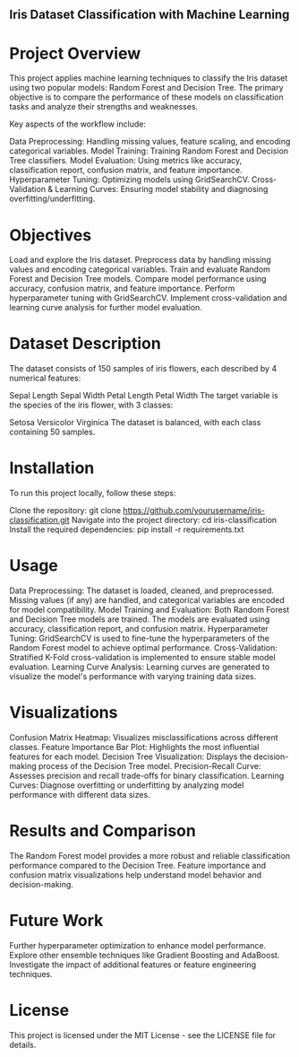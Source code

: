 ## Iris Dataset Classification with Machine Learning

# Project Overview

This project applies machine learning techniques to classify the Iris dataset using two popular models: Random Forest and Decision Tree. The primary objective is to compare the performance of these models on classification tasks and analyze their strengths and weaknesses.

Key aspects of the workflow include:

Data Preprocessing: Handling missing values, feature scaling, and encoding categorical variables.
Model Training: Training Random Forest and Decision Tree classifiers.
Model Evaluation: Using metrics like accuracy, classification report, confusion matrix, and feature importance.
Hyperparameter Tuning: Optimizing models using GridSearchCV.
Cross-Validation & Learning Curves: Ensuring model stability and diagnosing overfitting/underfitting.

# Objectives

Load and explore the Iris dataset.
Preprocess data by handling missing values and encoding categorical variables.
Train and evaluate Random Forest and Decision Tree models.
Compare model performance using accuracy, confusion matrix, and feature importance.
Perform hyperparameter tuning with GridSearchCV.
Implement cross-validation and learning curve analysis for further model evaluation.

# Dataset Description

The dataset consists of 150 samples of iris flowers, each described by 4 numerical features:

Sepal Length
Sepal Width
Petal Length
Petal Width
The target variable is the species of the iris flower, with 3 classes:

Setosa
Versicolor
Virginica
The dataset is balanced, with each class containing 50 samples.

# Installation

To run this project locally, follow these steps:

Clone the repository:
git clone https://github.com/yourusername/iris-classification.git
Navigate into the project directory:
cd iris-classification
Install the required dependencies:
pip install -r requirements.txt

# Usage

Data Preprocessing: The dataset is loaded, cleaned, and preprocessed. Missing values (if any) are handled, and categorical variables are encoded for model compatibility.
Model Training and Evaluation:
Both Random Forest and Decision Tree models are trained.
The models are evaluated using accuracy, classification report, and confusion matrix.
Hyperparameter Tuning: GridSearchCV is used to fine-tune the hyperparameters of the Random Forest model to achieve optimal performance.
Cross-Validation: Stratified K-Fold cross-validation is implemented to ensure stable model evaluation.
Learning Curve Analysis: Learning curves are generated to visualize the model's performance with varying training data sizes.

# Visualizations

Confusion Matrix Heatmap: Visualizes misclassifications across different classes.
Feature Importance Bar Plot: Highlights the most influential features for each model.
Decision Tree Visualization: Displays the decision-making process of the Decision Tree model.
Precision-Recall Curve: Assesses precision and recall trade-offs for binary classification.
Learning Curves: Diagnose overfitting or underfitting by analyzing model performance with different data sizes.

# Results and Comparison

The Random Forest model provides a more robust and reliable classification performance compared to the Decision Tree.
Feature importance and confusion matrix visualizations help understand model behavior and decision-making.

# Future Work

Further hyperparameter optimization to enhance model performance.
Explore other ensemble techniques like Gradient Boosting and AdaBoost.
Investigate the impact of additional features or feature engineering techniques.

# License

This project is licensed under the MIT License - see the LICENSE file for details.
